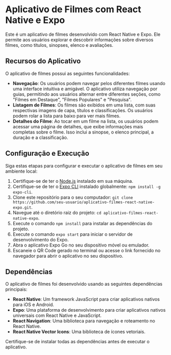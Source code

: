 # Aplicativo de Filmes com React Native e Expo

Este é um aplicativo de filmes desenvolvido com React Native e Expo. Ele permite aos usuários explorar e descobrir informações sobre diversos filmes, como títulos, sinopses, elenco e avaliações.

## Recursos do Aplicativo

O aplicativo de filmes possui as seguintes funcionalidades:

- **Navegação**: Os usuários podem navegar pelos diferentes filmes usando uma interface intuitiva e amigável. O aplicativo utiliza navegação por guias, permitindo aos usuários alternar entre diferentes seções, como "Filmes em Destaque", "Filmes Populares" e "Pesquisa".
- **Listagem de Filmes**: Os filmes são exibidos em uma lista, com suas respectivas imagens de capa, títulos e classificações. Os usuários podem rolar a lista para baixo para ver mais filmes.
- **Detalhes do Filme**: Ao tocar em um filme na lista, os usuários podem acessar uma página de detalhes, que exibe informações mais completas sobre o filme. Isso inclui a sinopse, o elenco principal, a duração e a classificação.

## Configuração e Execução

Siga estas etapas para configurar e executar o aplicativo de filmes em seu ambiente local:

1. Certifique-se de ter o [Node.js](https://nodejs.org) instalado em sua máquina.
2. Certifique-se de ter o [Expo CLI](https://docs.expo.io/get-started/installation/) instalado globalmente: `npm install -g expo-cli`.
3. Clone este repositório para o seu computador: `git clone https://github.com/seu-usuario/aplicativo-filmes-react-native-expo.git`.
4. Navegue até o diretório raiz do projeto: `cd aplicativo-filmes-react-native-expo`.
5. Execute o comando `npm install` para instalar as dependências do projeto.
6. Execute o comando `expo start` para iniciar o servidor de desenvolvimento do Expo.
7. Abra o aplicativo Expo Go no seu dispositivo móvel ou emulador.
8. Escaneie o QR Code gerado no terminal ou acesse o link fornecido no navegador para abrir o aplicativo no seu dispositivo.

## Dependências

O aplicativo de filmes foi desenvolvido usando as seguintes dependências principais:

- **React Native**: Um framework JavaScript para criar aplicativos nativos para iOS e Android.
- **Expo**: Uma plataforma de desenvolvimento para criar aplicativos nativos universais com React Native e JavaScript.
- **React Navigation**: Uma biblioteca para navegação e roteamento no React Native.
- **React Native Vector Icons**: Uma biblioteca de ícones vetoriais.

Certifique-se de instalar todas as dependências antes de executar o aplicativo.

